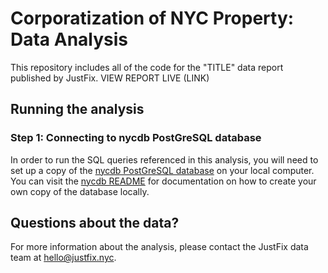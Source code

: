 # Corporatization of NYC Property: Data Analysis 
This repository includes all of the code for the "TITLE" data report published by JustFix. VIEW REPORT LIVE (LINK)


## Running the analysis

### Step 1: Connecting to nycdb PostGreSQL database

In order to run the SQL queries referenced in this analysis, you will need to set up a copy of the [nycdb PostGreSQL database](https://github.com/nycdb/nycdb) on your local computer. You can visit the [nycdb README](https://github.com/nycdb/nycdb/blob/main/src/README.md) for documentation on how to create your own copy of the database locally. 

## Questions about the data?

For more information about the analysis, please contact the JustFix data team at hello@justfix.nyc.

